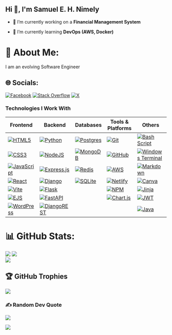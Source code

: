 ## Hi 👋, I'm Samuel E. H. Nimely

<!--
**bugbughunter-sn-sn/bugbughunter-sn-sn** is a ✨ _special_ ✨ repository because its `README.md` (this file) appears on your GitHub profile.

Here are some ideas to get you started:
-->

- 🔭 I’m currently working on a **Financial Management System**  

- 🌱 I’m currently learning **DevOps (AWS, Docker)**
<!--
- 👯 I’m looking to collaborate on ...
- 🤔 I’m looking for help with ...
- 💬 Ask me about ...
- 📫 How to reach me: ...
- 😄 Pronouns: ...
- ⚡ Fun fact: ...

-->
# 💫 About Me:
I am an evolving Software Engineer<be>
<!--
[![nimely111 – #1 GitHub Committer in Liberia](https://img.shields.io/badge/nimely111-%231%20Committer%20in%20Liberia-blueviolet?logo=github&style=flat-square)](https://commits.toino.pt/LR/contribs/)
-->



## 🌐 Socials:
[![Facebook](https://img.shields.io/badge/Facebook-%231877F2.svg?logo=Facebook&logoColor=white)](https://facebook.com/samuel.ehnimely) [![Stack Overflow](https://img.shields.io/badge/-Stackoverflow-FE7A16?logo=stack-overflow&logoColor=white)](https://stackoverflow.com/users/15742535) [![X](https://img.shields.io/badge/X-black.svg?logo=X&logoColor=white)](https://x.com/nimelythegreat) 

### Technologies I Work With

| **Frontend**         | **Backend**          | **Databases**       | **Tools & Platforms** | **Others**           |
|-----------------------|----------------------|---------------------|------------------------|----------------------|
| [![HTML5](https://img.shields.io/badge/HTML5-%23E34F26.svg?style=for-the-badge&logo=html5&logoColor=white)](#) | [![Python](https://img.shields.io/badge/Python-3670A0?style=for-the-badge&logo=python&logoColor=ffdd54)](#) | [![Postgres](https://img.shields.io/badge/Postgres-%23316192.svg?style=for-the-badge&logo=postgresql&logoColor=white)](#) | [![Git](https://img.shields.io/badge/Git-%23F05033.svg?style=for-the-badge&logo=git&logoColor=white)](#) | [![Bash Script](https://img.shields.io/badge/Bash%20Script-%23121011.svg?style=for-the-badge&logo=gnu-bash&logoColor=white)](#) |
| [![CSS3](https://img.shields.io/badge/CSS3-%231572B6.svg?style=for-the-badge&logo=css3&logoColor=white)](#) | [![NodeJS](https://img.shields.io/badge/Node.js-6DA55F?style=for-the-badge&logo=node.js&logoColor=white)](#) | [![MongoDB](https://img.shields.io/badge/MongoDB-%234ea94b.svg?style=for-the-badge&logo=mongodb&logoColor=white)](#) | [![GitHub](https://img.shields.io/badge/GitHub-%23121011.svg?style=for-the-badge&logo=github&logoColor=white)](#) | [![Windows Terminal](https://img.shields.io/badge/Windows%20Terminal-%234D4D4D.svg?style=for-the-badge&logo=windows-terminal&logoColor=white)](#) |
| [![JavaScript](https://img.shields.io/badge/JavaScript-%23323330.svg?style=for-the-badge&logo=javascript&logoColor=%23F7DF1E)](#) | [![Express.js](https://img.shields.io/badge/Express.js-%23404d59.svg?style=for-the-badge&logo=express&logoColor=%2361DAFB)](#) | [![Redis](https://img.shields.io/badge/Redis-%23DD0031.svg?style=for-the-badge&logo=redis&logoColor=white)](#) | [![AWS](https://img.shields.io/badge/AWS-%23FF9900.svg?style=for-the-badge&logo=amazon-aws&logoColor=white)](#) | [![Markdown](https://img.shields.io/badge/Markdown-%23000000.svg?style=for-the-badge&logo=markdown&logoColor=white)](#) |
| [![React](https://img.shields.io/badge/React-%2320232a.svg?style=for-the-badge&logo=react&logoColor=%2361DAFB)](#) | [![Django](https://img.shields.io/badge/Django-%23092E20.svg?style=for-the-badge&logo=django&logoColor=white)](#) | [![SQLite](https://img.shields.io/badge/SQLite-%2307405e.svg?style=for-the-badge&logo=sqlite&logoColor=white)](#) | [![Netlify](https://img.shields.io/badge/Netlify-%23000000.svg?style=for-the-badge&logo=netlify&logoColor=#00C7B7)](#) | [![Canva](https://img.shields.io/badge/Canva-%2300C4CC.svg?style=for-the-badge&logo=Canva&logoColor=white)](#) |
| [![Vite](https://img.shields.io/badge/Vite-%23646CFF.svg?style=for-the-badge&logo=vite&logoColor=white)](#) | [![Flask](https://img.shields.io/badge/Flask-%23000.svg?style=for-the-badge&logo=flask&logoColor=white)](#) | | [![NPM](https://img.shields.io/badge/NPM-%23CB3837.svg?style=for-the-badge&logo=npm&logoColor=white)](#) | [![Jinja](https://img.shields.io/badge/Jinja-white.svg?style=for-the-badge&logo=jinja&logoColor=black)](#) |
| [![EJS](https://img.shields.io/badge/EJS-%23B4CA65.svg?style=for-the-badge&logo=ejs&logoColor=black)](#) | [![FastAPI](https://img.shields.io/badge/FastAPI-005571?style=for-the-badge&logo=fastapi)](#) | | [![Chart.js](https://img.shields.io/badge/Chart.js-F5788D.svg?style=for-the-badge&logo=chart.js&logoColor=white)](#) | [![JWT](https://img.shields.io/badge/JWT-black?style=for-the-badge&logo=JSON%20web%20tokens)](#) |
| [![WordPress](https://img.shields.io/badge/WordPress-%23117AC9.svg?style=for-the-badge&logo=WordPress&logoColor=white)](#) | [![DjangoREST](https://img.shields.io/badge/Django%20REST-ff1709?style=for-the-badge&logo=django&logoColor=white&color=ff1709&labelColor=gray)](#) | | | [![Java](https://img.shields.io/badge/Java-%23ED8B00.svg?style=for-the-badge&logo=openjdk&logoColor=white)](#) |

# 📊 GitHub Stats:
![](https://github-readme-stats.vercel.app/api?username=bughunter-sn&theme=transparent&hide_border=false&include_all_commits=false&count_private=true)
![](https://github-readme-stats.vercel.app/api/top-langs/?username=bughunter-sn&theme=transparent&hide_border=false&include_all_commits=false&count_private=true&layout=compact)<br/>
![](https://github-readme-streak-stats.herokuapp.com/?user=bughunter-sn&theme=transparent&hide_border=false)<br/>



## 🏆 GitHub Trophies
![](https://github-profile-trophy.vercel.app/?username=bughunter-sn&theme=radical&no-frame=false&no-bg=false&margin-w=4)

### ✍️ Random Dev Quote
![](https://quotes-github-readme.vercel.app/api?type=horizontal&theme=radical)

[![](https://visitcount.itsvg.in/api?id=bughunter-sn-sn&icon=0&color=0)](https://visitcount.itsvg.in)

<!-- Proudly created with GPRM ( https://gprm.itsvg.in ) -->
